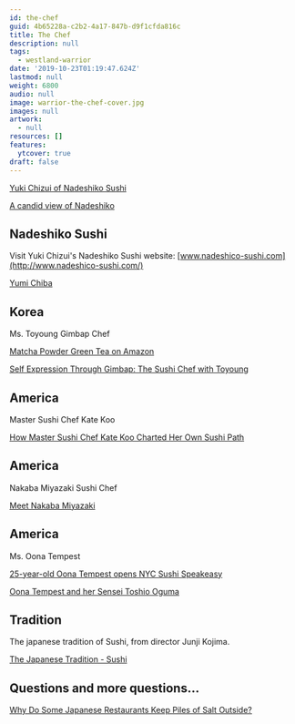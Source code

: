 ```yaml
---
id: the-chef
guid: 4b65228a-c2b2-4a17-847b-d9f1cfda816c
title: The Chef
description: null
tags:
  - westland-warrior
date: '2019-10-23T01:19:47.624Z'
lastmod: null
weight: 6800
audio: null
image: warrior-the-chef-cover.jpg
images: null
artwork:
  - null
resources: []
features:
  ytcover: true
draft: false
---
```


[Yuki Chizui of Nadeshiko Sushi](https://www.youtube.com/watch?v=PAQEOYYhp78 "Play Video")

[A candid view of Nadeshiko](https://www.youtube.com/watch?v=nXfyJzMOwgw "Play Video")

## Nadeshiko Sushi

Visit Yuki Chizui's Nadeshiko Sushi website: [www.nadeshico-sushi.com](http://www.nadeshico-sushi.com/)

[Yumi Chiba](https://www.youtube.com/watch?v=dH2m2HZpHQM "Play Video")

## Korea

Ms. Toyoung Gimbap Chef

[Matcha Powder Green Tea on Amazon](https://www.amazon.com/matcha-powder/s?k=matcha+powder\&s=price-desc-rank\&qid=1578713886\&ref=sr_st_price-desc-rank)

[Self Expression Through Gimbap: The Sushi Chef with Toyoung](https://www.youtube.com/watch?v=HLfJlK4xPYo "Play Video")

## America

Master Sushi Chef Kate Koo

[How Master Sushi Chef Kate Koo Charted Her Own Sushi Path](https://www.youtube.com/watch?v=IX3RLvS_J8o "Play Video")

## America

Nakaba Miyazaki Sushi Chef

[Meet Nakaba Miyazaki](https://www.youtube.com/watch?v=C-HX9Y1X61Q "Play Video")

## America

Ms. Oona Tempest

[25-year-old Oona Tempest opens NYC Sushi Speakeasy](https://www.youtube.com/watch?v=qGT0qvLh3to "Play Video")

[Oona Tempest and her Sensei Toshio Oguma](https://www.youtube.com/watch?v=QZZZ5wxUf3U "Play Video")

## Tradition

The japanese tradition of Sushi, from director Junji Kojima.

[The Japanese Tradition - Sushi](https://www.youtube.com/watch?v=3nQ6c7WIudE "Play Video")

## Questions and more questions...

[Why Do Some Japanese Restaurants Keep Piles of Salt Outside?](https://realsalt.com/why-do-some-japanese-restaurants-keep-piles-of-salt-outside/)
